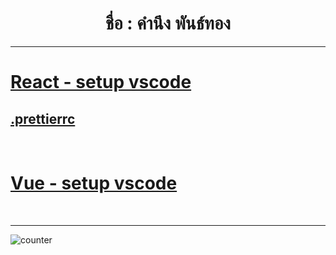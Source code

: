 <h1  align="center">ชื่อ : คำนึง พันธ์ทอง</h1>

<!--
**sing3demons/sing3demons** is a ✨ _special_ ✨ repository because its `README.md` (this file) appears on your GitHub profile.

-->

<hr>

<h1>
<a href="https://github.com/sing3demons/vscode-react/blob/main/setting.json"> React - setup vscode </a>
</h1>
<h2><a href="https://github.com/sing3demons/vscode-react/blob/main/.prettierrc"> .prettierrc  </a></h2>
<br>

<h1><a href="https://github.com/sing3demons/vscode-vue">Vue - setup vscode</a></h1><br>

<hr>

![counter](https://github-readme-stats.vercel.app/api?username=sing3demons&show_icons=true&theme=radical)

